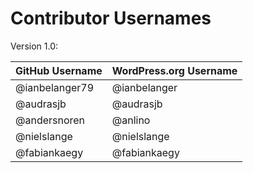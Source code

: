 # Contributor Usernames

Version 1.0:

| GitHub Username | WordPress.org Username|
| --------------- | --------------------- |
| @ianbelanger79 | @ianbelanger |
| @audrasjb | @audrasjb |
| @andersnoren | @anlino |
| @nielslange | @nielslange |
| @fabiankaegy | @fabiankaegy |


